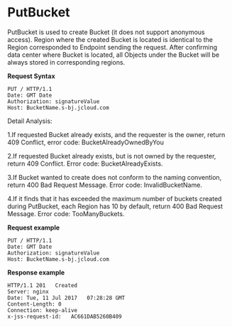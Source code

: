 # PutBucket

PutBucket is used to create Bucket (it does not support anonymous access). Region where the created Bucket is located is identical to the Region corresponded to Endpoint sending the request. After confirming data center where Bucket is located, all Objects under the Bucket will be always stored in corresponding regions.

**Request Syntax**

```
PUT / HTTP/1.1
Date: GMT Date
Authorization: signatureValue
Host: BucketName.s-bj.jcloud.com 
```

Detail Analysis:

1.If requested Bucket already exists, and the requester is the owner, return 409 Conflict, error code: BucketAlreadyOwnedByYou

2.If requested Bucket already exists, but is not owned by the requester, return 409 Conflict. Error code: BucketAlreadyExists.

3.If Bucket wanted to create does not conform to the naming convention, return 400 Bad Request Message. Error code: InvalidBucketName.

4.If it finds that it has exceeded the maximum number of buckets created during PutBucket, each Region has 10 by default, return 400 Bad Request Message. Error code: TooManyBuckets.

**Request example**

```
PUT / HTTP/1.1
Date: GMT Date
Authorization: signatureValue
Host: BucketName.s-bj.jcloud.com 
```

**Response example** 

```
HTTP/1.1 201   Created
Server: nginx
Date: Tue, 11 Jul 2017   07:28:28 GMT
Content-Length: 0
Connection: keep-alive
x-jss-request-id:   AC661DAB5260B409
```
